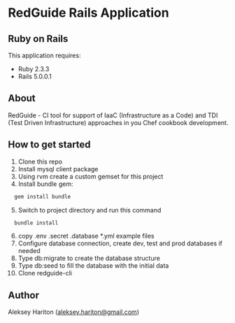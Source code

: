 RedGuide Rails Application
=======================

Ruby on Rails
-------------

This application requires:

- Ruby 2.3.3
- Rails 5.0.0.1

About
-----

RedGuide - CI tool for support of IaaC (Infrastructure as a Code) and TDI (Test Driven Infrastructure) approaches in you Chef cookbook development.

How to get started
------------------
1. Clone this repo
2. Install mysql client package
3. Using rvm create a custom gemset for this project 
4. Install bundle gem:
```sh
  gem install bundle
```
5. Switch to project directory and run this command
```sh
  bundle install
```
6. copy .env .secret .database *.yml example files
7. Configure database connection, create dev, test and prod databases if needed
8. Type db:migrate to create the database structure
9. Type db:seed to fill the database with the initial data
10. Сlone redguide-cli 


Author
------

Aleksey Hariton (aleksey.hariton@gmail.com)
